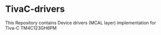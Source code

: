 # TivaC-drivers


This Repository contains Device drivers (MCAL layer) implementation for Tiva-C TM4C123GH6PM 



